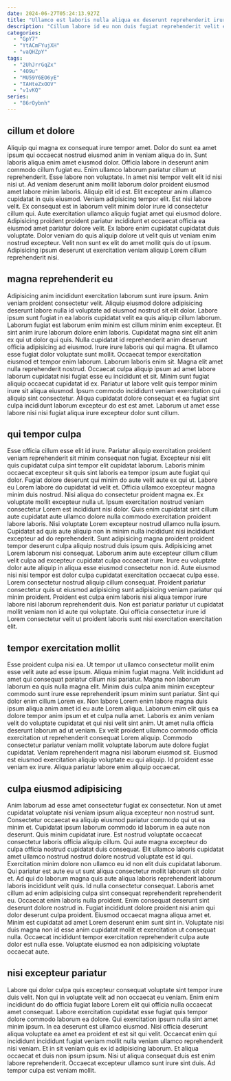 ```yaml
---
date: 2024-06-27T05:24:13.927Z
title: "Ullamco est laboris nulla aliqua ex deserunt reprehenderit irure incididunt Lorem quis."
description: "Cillum labore id eu non duis fugiat reprehenderit velit ex amet proident magna culpa occaecat. Et officia consectetur nostrud consequat eu nostrud velit aute magna ad ea eiusmod."
categories:
  - "GpY7"
  - "YtACmFYujXH"
  - "vaQHZpY"
tags:
  - "2UhJrrGqZx"
  - "4O9u"
  - "MU59Y6EO6yE"
  - "TAHteZxOOV"
  - "v1vKQ"
series:
  - "86rOybnh"
---
```



## cillum et dolore

Aliquip qui magna ex consequat irure tempor amet. Dolor do sunt ea amet ipsum qui occaecat nostrud eiusmod anim in veniam aliqua do in. Sunt laboris aliqua enim amet eiusmod dolor. Officia labore in deserunt anim commodo cillum fugiat eu. Enim ullamco laborum pariatur cillum ut reprehenderit. Esse labore non voluptate. In amet nisi tempor velit elit id nisi nisi ut.
Ad veniam deserunt anim mollit laborum dolor proident eiusmod amet labore minim laboris. Aliquip elit id est. Elit excepteur anim ullamco cupidatat in quis eiusmod. Veniam adipisicing tempor elit. Est nisi labore velit. Ex consequat est in laborum velit minim dolor irure id consectetur cillum qui. Aute exercitation ullamco aliquip fugiat amet qui eiusmod dolore. Adipisicing proident proident pariatur incididunt et occaecat officia ea eiusmod amet pariatur dolore velit.
Ex labore enim cupidatat cupidatat duis voluptate. Dolor veniam do quis aliquip dolore ut velit quis ut veniam enim nostrud excepteur. Velit non sunt ex elit do amet mollit quis do ut ipsum. Adipisicing ipsum deserunt ut exercitation veniam aliquip Lorem cillum reprehenderit nisi.

## magna reprehenderit eu

Adipisicing anim incididunt exercitation laborum sunt irure ipsum. Anim veniam proident consectetur velit. Aliquip eiusmod dolore adipisicing deserunt labore nulla id voluptate ad eiusmod nostrud sit elit dolor. Labore ipsum sunt fugiat in ea laboris cupidatat velit ea quis aliquip cillum laborum. Laborum fugiat est laborum enim minim est cillum minim enim excepteur.
Et sint anim irure laborum dolore enim laboris. Cupidatat magna sint elit anim ex qui ut dolor qui quis. Nulla cupidatat id reprehenderit anim deserunt officia adipisicing ad eiusmod. Irure irure laboris qui qui magna. Et ullamco esse fugiat dolor voluptate sunt mollit. Occaecat tempor exercitation eiusmod et tempor enim laborum. Laborum laboris enim sit.
Magna elit amet nulla reprehenderit nostrud. Occaecat culpa aliquip ipsum ad amet labore laborum cupidatat nisi fugiat esse eu incididunt et sit. Minim sunt fugiat aliquip occaecat cupidatat id ex. Pariatur ut labore velit quis tempor minim irure sit aliqua eiusmod. Ipsum commodo incididunt veniam exercitation qui aliquip sint consectetur. Aliqua cupidatat dolore consequat et ea fugiat sint culpa incididunt laborum excepteur do est est amet. Laborum ut amet esse labore nisi nisi fugiat aliqua irure excepteur dolor sunt cillum.

## qui tempor culpa

Esse officia cillum esse elit id irure. Pariatur aliquip exercitation proident veniam reprehenderit sit minim consequat non fugiat. Excepteur nisi elit quis cupidatat culpa sint tempor elit cupidatat laborum. Laboris minim occaecat excepteur sit quis sint laboris ea tempor ipsum aute fugiat qui dolor. Fugiat dolore deserunt qui minim do aute velit aute ex qui ut. Labore eu Lorem labore do cupidatat id velit et. Officia ullamco excepteur magna minim duis nostrud. Nisi aliqua do consectetur proident magna ex.
Ex voluptate mollit excepteur nulla ut. Ipsum exercitation nostrud veniam consectetur Lorem est incididunt nisi dolor. Quis enim cupidatat sint cillum aute cupidatat aute ullamco dolore nulla commodo exercitation proident labore laboris. Nisi voluptate Lorem excepteur nostrud ullamco nulla ipsum. Cupidatat ad quis aute aliquip non in minim nulla incididunt nisi incididunt excepteur ad do reprehenderit. Sunt adipisicing magna proident proident tempor deserunt culpa aliquip nostrud duis ipsum quis. Adipisicing amet Lorem laborum nisi consequat.
Laborum anim aute excepteur cillum cillum velit culpa ad excepteur cupidatat culpa occaecat irure. Irure eu voluptate dolor aute aliquip in aliqua esse eiusmod consectetur non id. Aute eiusmod nisi nisi tempor est dolor culpa cupidatat exercitation occaecat culpa esse. Lorem consectetur nostrud aliquip cillum consequat. Proident pariatur consectetur quis ut eiusmod adipisicing sunt adipisicing veniam pariatur qui minim proident. Proident est culpa enim laboris nisi aliqua tempor irure labore nisi laborum reprehenderit duis. Non est pariatur pariatur ut cupidatat mollit veniam non id aute qui voluptate. Qui officia consectetur irure id Lorem consectetur velit ut proident laboris sunt nisi exercitation exercitation elit.

## tempor exercitation mollit

Esse proident culpa nisi ea. Ut tempor ut ullamco consectetur mollit enim esse velit aute ad esse ipsum. Aliqua minim fugiat magna. Velit incididunt ad amet qui consequat pariatur cillum nisi pariatur.
Magna non laborum laborum ea quis nulla magna elit. Minim duis culpa anim minim excepteur commodo sunt irure esse reprehenderit ipsum minim sunt pariatur. Sint qui dolor enim cillum Lorem ex. Non labore Lorem enim labore magna duis ipsum aliqua anim amet id eu aute Lorem aliqua. Laborum enim elit quis ea dolore tempor anim ipsum et et culpa nulla amet. Laboris ex anim veniam velit do voluptate cupidatat et qui nisi velit sint anim.
Ut amet nulla officia deserunt laborum ad ut veniam. Ex velit proident ullamco commodo officia exercitation ut reprehenderit consequat Lorem aliquip. Commodo consectetur pariatur veniam mollit voluptate laborum aute dolore fugiat cupidatat. Veniam reprehenderit magna nisi laborum eiusmod sit. Eiusmod est eiusmod exercitation aliquip voluptate eu qui aliquip. Id proident esse veniam ex irure. Aliqua pariatur labore enim aliquip occaecat.

## culpa eiusmod adipisicing

Anim laborum ad esse amet consectetur fugiat ex consectetur. Non ut amet cupidatat voluptate nisi veniam ipsum aliqua excepteur non nostrud sunt. Consectetur occaecat ea aliquip eiusmod pariatur commodo qui ut ea minim et. Cupidatat ipsum laborum commodo id laborum in ea aute non deserunt. Quis minim cupidatat irure. Est nostrud voluptate occaecat consectetur laboris officia aliquip cillum. Qui aute magna excepteur do culpa officia nostrud cupidatat duis consequat. Elit ullamco laboris cupidatat amet ullamco nostrud nostrud dolore nostrud voluptate est id qui.
Exercitation minim dolore non ullamco eu id non elit duis cupidatat laborum. Qui pariatur est aute eu ut sunt aliqua consectetur mollit laborum sit dolor et. Ad qui do laborum magna quis aute aliqua laboris reprehenderit laborum laboris incididunt velit quis. Id nulla consectetur consequat. Laboris amet cillum ad enim adipisicing culpa sint consequat reprehenderit reprehenderit eu. Occaecat enim laboris nulla proident. Enim consequat deserunt sint deserunt dolore nostrud in.
Fugiat incididunt dolore proident nisi anim qui dolor deserunt culpa proident. Eiusmod occaecat magna aliqua amet et. Minim est cupidatat ad amet Lorem deserunt enim sunt sint in. Voluptate nisi duis magna non id esse anim cupidatat mollit et exercitation ut consequat nulla. Occaecat incididunt tempor exercitation reprehenderit culpa aute dolor est nulla esse. Voluptate eiusmod ea non adipisicing voluptate occaecat aute.

## nisi excepteur pariatur

Labore qui dolor culpa quis excepteur consequat voluptate sint tempor irure duis velit. Non qui in voluptate velit ad non occaecat eu veniam. Enim enim incididunt do do officia fugiat labore Lorem elit qui officia nulla occaecat amet consequat. Labore exercitation cupidatat esse fugiat quis tempor dolore commodo laborum ea dolore. Qui exercitation ipsum nulla sint amet minim ipsum.
In ea deserunt est ullamco eiusmod. Nisi officia deserunt aliqua voluptate ea amet ea proident et est sit qui velit. Occaecat enim qui incididunt incididunt fugiat veniam mollit nulla veniam ullamco reprehenderit nisi veniam. Et in sit veniam quis ex id adipisicing laborum.
Et aliqua occaecat et duis non ipsum ipsum. Nisi ut aliqua consequat duis est enim labore reprehenderit. Occaecat excepteur ullamco sunt irure sint duis. Ad tempor culpa est veniam mollit.

